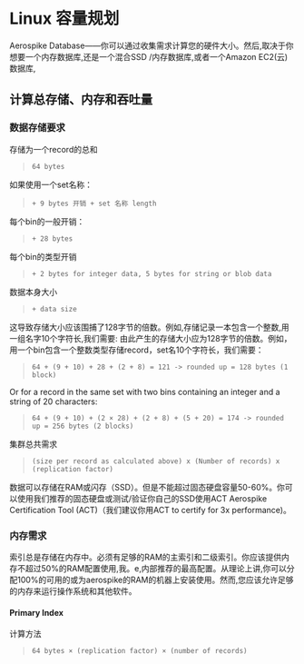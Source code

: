 # Linux 容量规划

 Aerospike Database——你可以通过收集需求计算您的硬件大小。然后,取决于你想要一个内存数据库,还是一个混合SSD /内存数据库,或者一个Amazon EC2(云)数据库,

## 计算总存储、内存和吞吐量

### 数据存储要求

存储为一个record的总和
>```64 bytes```

如果使用一个set名称：

>```+ 9 bytes 开销 + set 名称 length```

每个bin的一般开销：

>```+ 28 bytes```

每个bin的类型开销

>```+ 2 bytes for integer data, 5 bytes for string or blob data```

数据本身大小

>```+ data size```



这导致存储大小应该围捕了128字节的倍数。例如,存储记录一本包含一个整数,用一组名字10个字符长,我们需要:
由此产生的存储大小应为128字节的倍数。例如，用一个bin包含一个整数类型存储record，set名10个字符长，我们需要：

>```64 + (9 + 10) + 28 + (2 + 8) = 121 -> rounded up = 128 bytes (1 block)```

Or for a record in the same set with two bins containing an integer and a string of 20 characters:

>```64 + (9 + 10) + (2 × 28) + (2 + 8) + (5 + 20) = 174 -> rounded up = 256 bytes (2 blocks)```

集群总共需求

>```(size per record as calculated above) x (Number of records) x (replication factor)```

数据可以存储在RAM或闪存（SSD）。但是不能超过固态硬盘容量50-60%。你可以使用我们推荐的固态硬盘或测试/验证你自己的SSD使用ACT Aerospike Certification Tool (ACT)（我们建议你用ACT to certify for 3x performance)。



### 内存需求

索引总是存储在内存中。必须有足够的RAM的主索引和二级索引。你应该提供内存不超过50%的RAM配置使用,我。e,内部推荐的最高配置。从理论上讲,你可以分配100%的可用的或为aerospike的RAM的机器上安装使用。然而,您应该允许足够的内存来运行操作系统和其他软件。


#### Primary Index
计算方法
>```64 bytes × (replication factor) × (number of records)```












